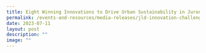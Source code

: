 ```yaml
---
title: Eight Winning Innovations to Drive Urban Sustainability in Jurong Lake District
permalink: /events-and-resources/media-releases/jld-innovation-challenge/
date: 2023-07-11
layout: post
description: ""
image: ""
---
```

